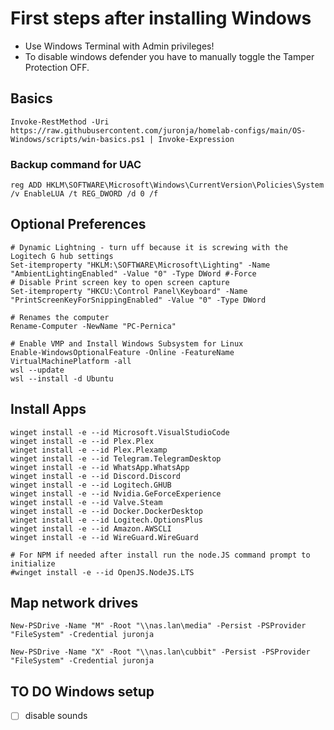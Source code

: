 # First steps after installing Windows

- Use Windows Terminal with Admin privileges!
- To disable windows defender you have to manually toggle the Tamper Protection OFF.

## Basics

```shell
Invoke-RestMethod -Uri https://raw.githubusercontent.com/juronja/homelab-configs/main/OS-Windows/scripts/win-basics.ps1 | Invoke-Expression

```

### Backup command for UAC

```shell
reg ADD HKLM\SOFTWARE\Microsoft\Windows\CurrentVersion\Policies\System /v EnableLUA /t REG_DWORD /d 0 /f
```

## Optional Preferences

```shell
# Dynamic Lightning - turn uff because it is screwing with the Logitech G hub settings
Set-itemproperty "HKLM:\SOFTWARE\Microsoft\Lighting" -Name "AmbientLightingEnabled" -Value "0" -Type DWord #-Force
# Disable Print screen key to open screen capture
Set-itemproperty "HKCU:\Control Panel\Keyboard" -Name "PrintScreenKeyForSnippingEnabled" -Value "0" -Type DWord

# Renames the computer
Rename-Computer -NewName "PC-Pernica"

# Enable VMP and Install Windows Subsystem for Linux
Enable-WindowsOptionalFeature -Online -FeatureName VirtualMachinePlatform -all
wsl --update
wsl --install -d Ubuntu
```

## Install Apps
```shell
winget install -e --id Microsoft.VisualStudioCode
winget install -e --id Plex.Plex
winget install -e --id Plex.Plexamp
winget install -e --id Telegram.TelegramDesktop
winget install -e --id WhatsApp.WhatsApp
winget install -e --id Discord.Discord
winget install -e --id Logitech.GHUB
winget install -e --id Nvidia.GeForceExperience
winget install -e --id Valve.Steam
winget install -e --id Docker.DockerDesktop
winget install -e --id Logitech.OptionsPlus
winget install -e --id Amazon.AWSCLI
winget install -e --id WireGuard.WireGuard

# For NPM if needed after install run the node.JS command prompt to initialize
#winget install -e --id OpenJS.NodeJS.LTS
```

## Map network drives
```shell
New-PSDrive -Name "M" -Root "\\nas.lan\media" -Persist -PSProvider "FileSystem" -Credential juronja

New-PSDrive -Name "X" -Root "\\nas.lan\cubbit" -Persist -PSProvider "FileSystem" -Credential juronja

```

## TO DO Windows setup ##
- [ ] disable sounds

